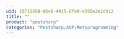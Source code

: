 ```yaml
---
uid: 15715858-08e6-4915-8fe9-e365e2e1d912
title: ""
product: "postsharp"
categories: "PostSharp;AOP;Metaprogramming"
---
```

